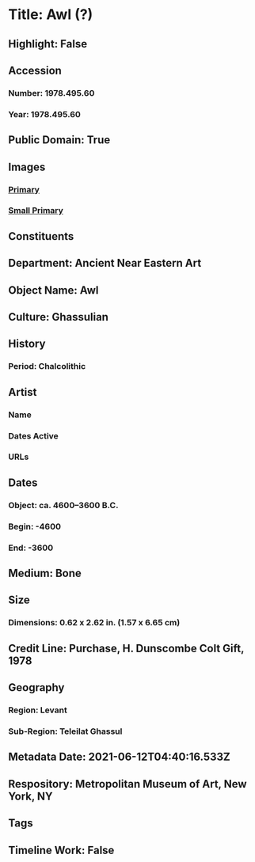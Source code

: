 # Title: Awl (?)
## Highlight: False
## Accession
### Number: 1978.495.60
### Year: 1978.495.60
## Public Domain: True
## Images
### [Primary](https://images.metmuseum.org/CRDImages/an/original/1978_495_60.jpg)
### [Small Primary](https://images.metmuseum.org/CRDImages/an/web-large/1978_495_60.jpg)
## Constituents
## Department: Ancient Near Eastern Art
## Object Name: Awl
## Culture: Ghassulian
## History
### Period: Chalcolithic
## Artist
### Name
### Dates Active
### URLs
## Dates
### Object: ca. 4600–3600 B.C.
### Begin: -4600
### End: -3600
## Medium: Bone
## Size
### Dimensions: 0.62 x 2.62 in. (1.57 x 6.65 cm)
## Credit Line: Purchase, H. Dunscombe Colt Gift, 1978
## Geography
### Region: Levant
### Sub-Region: Teleilat Ghassul
## Metadata Date: 2021-06-12T04:40:16.533Z
## Respository: Metropolitan Museum of Art, New York, NY
## Tags
## Timeline Work: False